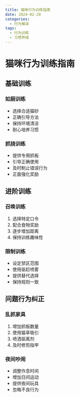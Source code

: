 ```yaml
---
title: 猫咪行为训练指南
date: 2024-02-28
categories:
  - 行为解读
tags:
  - 行为训练
  - 习惯养成
---
```


# 猫咪行为训练指南

## 基础训练

### 如厕训练
- 选择合适猫砂
- 正确引导方法
- 保持环境清洁
- 耐心培养习惯

### 抓挠训练
- 提供专用抓板
- 引导正确使用
- 及时制止错误行为
- 正面强化奖励

## 进阶训练

### 召唤训练
1. 选择特定口令
2. 配合食物奖励
3. 逐步增加距离
4. 保持训练趣味性

### 限制训练
- 设定禁区范围
- 使用驱赶喷雾
- 提供替代选择
- 保持规则一致

## 问题行为纠正

### 乱抓家具
1. 增加抓板数量
2. 使用猫草吸引
3. 喷洒驱离剂
4. 及时修剪指甲

### 夜间吵闹
- 调整作息时间
- 增加日间运动
- 提供夜间玩具
- 忽略不良行为 